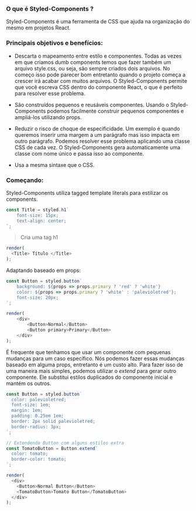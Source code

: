 ### O que é Styled-Components ?
Styled-Components é uma ferramenta de CSS que ajuda na organização do mesmo em projetos React.

### Principais objetivos e benefícios:
* Descarta o mapeamento entre estilo e componentes. Todas as vezes em que criamos dumb components temos que fazer
também um arquivo style.css, ou seja, são sempre criados dois arquivos. No começo isso pode parecer bom entretanto
quando o projeto começa a crescer irá acabar com muitos arquivos. O Styled-Components permite que você escreva
CSS dentro do componente React, o que é perfeito para resolver esse problema.

* São construídos pequenos e reusáveis componentes. Usando o Styled-Components podemos facilmente construir pequenos 
componentes e ampliá-los utilizando props.

* Reduzir o risco de choque de especificidade. Um exemplo é quando queremos inserir uma margem a um parágrafo mas isso
impacta em outro parágrafo. Podemos resolver esse problema aplicando uma classe CSS de cada vez. O Styled-Components
gera automaticamente uma classe com nome único e passa isso ao componente.

* Usa a mesma sintaxe que o CSS.

### Começando:
Styled-Components utiliza tagged template literals para estilizar os components.
```javascript
const Title = styled.h1`
    font-size: 15px;
    text-align: center;
`;
```
> Cria uma tag h1
```javascript
render(
  <Title> Título </Title>
);
```

Adaptando baseado em props:  
```javascript
const Button = styled.button`
    background: ${props => props.primary ? 'red' ? 'white'}
    color: ${props => props.primary ? 'white' : 'palevioletred'};
    font-size: 20px;
`;

render(
    <div>
        <Button>Normal</Button>
        <Button primary>Primary</Button>
    </div>
);
```

É frequente que tenhamos que usar um componente com pequenas mudanças para um caso específico. Nós
podemos fazer essas mudanças baseado em alguma props, entretanto é um custo alto. Para fazer isso de uma maneira mais
simples, podemos utilizar o *extend* para gerar outro componente. Ele substitui estilos duplicados do componente inicial
e mantém os outros.  
```javascript
const Button = styled.button`
  color: palevioletred;
  font-size: 1em;
  margin: 1em;
  padding: 0.25em 1em;
  border: 2px solid palevioletred;
  border-radius: 3px;
`;

// Extendendo Button com alguns estilos extra
const TomatoButton = Button.extend`
  color: tomato;
  border-color: tomato;
`;

render(
  <div>
    <Button>Normal Button</Button>
    <TomatoButton>Tomato Button</TomatoButton>
  </div>
);
```



